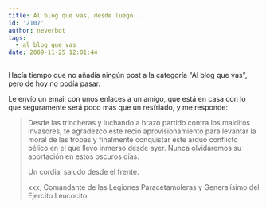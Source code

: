 ```yaml
---
title: Al blog que vas, desde luego...
id: '2107'
author: neverbot
tags:
  - al blog que vas
date: 2009-11-25 12:01:44
---
```


Hacía tiempo que no añadía ningún post a la categoría "Al blog que vas", pero de hoy no podía pasar.

Le envío un email con unos enlaces a un amigo, que está en casa con lo que seguramente será poco más que un resfriado, y me responde:

> Desde las trincheras y luchando a brazo partido contra los malditos invasores, te agradezco este recio aprovisionamiento para levantar la moral de las tropas y finalmente conquistar este arduo conflicto bélico en el que llevo inmerso desde ayer. Nunca olvidaremos su aportación en estos oscuros días.
>
> Un cordial saludo desde el frente.
>
> xxx, Comandante de las Legiones Paracetamoleras y Generalísimo del Ejercito Leucocito
